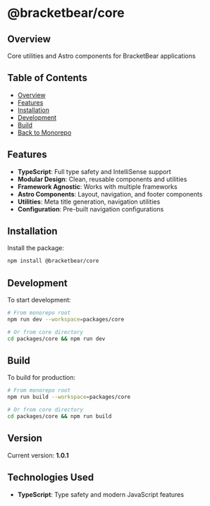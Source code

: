 # @bracketbear/core

## Overview

Core utilities and Astro components for BracketBear applications

## Table of Contents

- [Overview](#overview)
- [Features](#features)
- [Installation](#installation)
- [Development](#development)
- [Build](#build)
- [Back to Monorepo](../../README.md)

## Features

- **TypeScript**: Full type safety and IntelliSense support
- **Modular Design**: Clean, reusable components and utilities
- **Framework Agnostic**: Works with multiple frameworks
- **Astro Components**: Layout, navigation, and footer components
- **Utilities**: Meta title generation, navigation utilities
- **Configuration**: Pre-built navigation configurations

## Installation

Install the package:

```bash
npm install @bracketbear/core
```

## Development

To start development:

```bash
# From monorepo root
npm run dev --workspace=packages/core

# Or from core directory
cd packages/core && npm run dev
```

## Build

To build for production:

```bash
# From monorepo root
npm run build --workspace=packages/core

# Or from core directory
cd packages/core && npm run build
```

## Version

Current version: **1.0.1**

## Technologies Used

- **TypeScript**: Type safety and modern JavaScript features
